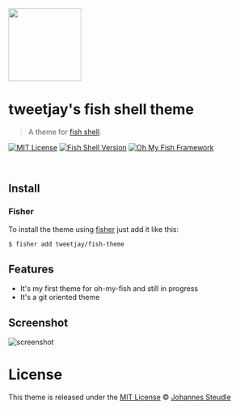 <img src="https://cdn.rawgit.com/oh-my-fish/oh-my-fish/e4f1c2e0219a17e2c748b824004c8d0b38055c16/docs/logo.svg" align="center" width="144px" height="144px"/>

# tweetjay's fish shell theme

> A theme for [fish shell][fish-shell-link].

[![MIT License](https://img.shields.io/badge/license-MIT-007EC7.svg?style=flat-square)](/LICENSE)
[![Fish Shell Version](https://img.shields.io/badge/fish-v2.2.0-007EC7.svg?style=flat-square)](https://fishshell.com)
[![Oh My Fish Framework](https://img.shields.io/badge/Oh%20My%20Fish-Framework-007EC7.svg?style=flat-square)](https://www.github.com/oh-my-fish/oh-my-fish)

<br/>

## Install

### Fisher

To install the theme using [fisher](https://github.com/jorgebucaran/fisher) just add it like this:

```bash
$ fisher add tweetjay/fish-theme
```

## Features

- It's my first theme for oh-my-fish and still in progress
- It's a git oriented theme

## Screenshot

![screenshot](https://user-images.githubusercontent.com/234182/54518073-be037b80-4963-11e9-9490-ffc232efc113.png)

# License

This theme is released under the [MIT License][mit-license]
© [Johannes Steudle][author]

[mit-license]:    https://opensource.org/licenses/MIT
[author]:         https://github.com/tweetjay
[fish-shell-link]:       https://fishshell.com/
[license-badge]:  https://img.shields.io/badge/license-MIT-007EC7.svg?style=flat-square
